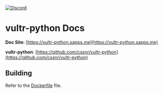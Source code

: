 [![Discord](https://img.shields.io/discord/899171661457293343?color=7289da&label=discord&logo=discord&logoColor=white&style=flat)](https://discord.gg/wXy6m2X8wY)
# vultr-python Docs

**Doc Site**: [https://vultr-python.sapps.me](https://vultr-python.sapps.me)

**vultr-python**: [https://github.com/cssnr/vultr-python](https://github.com/cssnr/vultr-python)

## Building

Refer to the [Dockerfile](Dockerfile) file.
